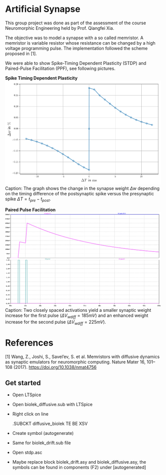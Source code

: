 # Artificial Synapse

This group project was done as part of the assessment of the course Neuromorphic Engineering held by Prof. Qiangfei Xia.

The objective was to model a synapse with a so called memristor.
A memristor is variable resistor whose resistance can be changed by a high voltage programming pulse.
The implementation followed the scheme proposed in [1].

We were able to show Spike-Timing Dependent Plasticity (STDP) and Paired-Pulse Facilitation (PPF), see following pictures.

**Spike Timing Dependent Plasticity**
![STDP](/imgs/stdp_data_not_overlapping.png)
Caption: The graph shows the change in the synapse weight $\Delta w$ depending on the timing difference of the postsynaptic spike versus the presynaptic spike $\Delta T = t_{pre} - t_{post}$. 


**Paired Pulse Facilitation**
![PPF](/imgs/ppf.png)
Caption: Two closely spaced activations yield a smaller synaptic weight increase for the first pulse ($\Delta V_{wdiff} = 185mV$) and an enhanced weight increase for the second pulse ($\Delta V_{wdiff} = 225mV$).

# References

[1] Wang, Z., Joshi, S., Savel’ev, S. et al. Memristors with diffusive dynamics as synaptic emulators for neuromorphic computing. Nature Mater 16, 101–108 (2017). https://doi.org/10.1038/nmat4756

## Get started

 - Open LTSpice
 - Open biolek_diffusive.sub with LTSpice
 - Right click on line 
 
 	.SUBCKT diffusive_biolek TE BE XSV
 	
 - Create symbol (autogenerate)
 - Same for biolek_drift.sub file
 - Open stdp.asc
 - Maybe replace block biolek_drift.asy and biolek_diffusive.asy, the symbols can be found in components (F2) under [autogenerated]
